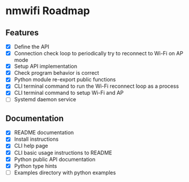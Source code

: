 # nmwifi Roadmap

## Features

- [X] Define the API
- [X] Connection check loop to periodically try to reconnect to Wi-Fi on AP mode
- [X] Setup API implementation
- [X] Check program behavior is correct
- [X] Python module re-export public functions
- [X] CLI terminal command to run the Wi-Fi reconnect loop as a process
- [X] CLI terminal command to setup Wi-Fi and AP
- [ ] Systemd daemon service

## Documentation

- [X] README documentation
- [X] Install instructions
- [X] CLI help page
- [X] CLI basic usage instructions to README
- [X] Python public API documentation
- [X] Python type hints
- [ ] Examples directory with python examples
